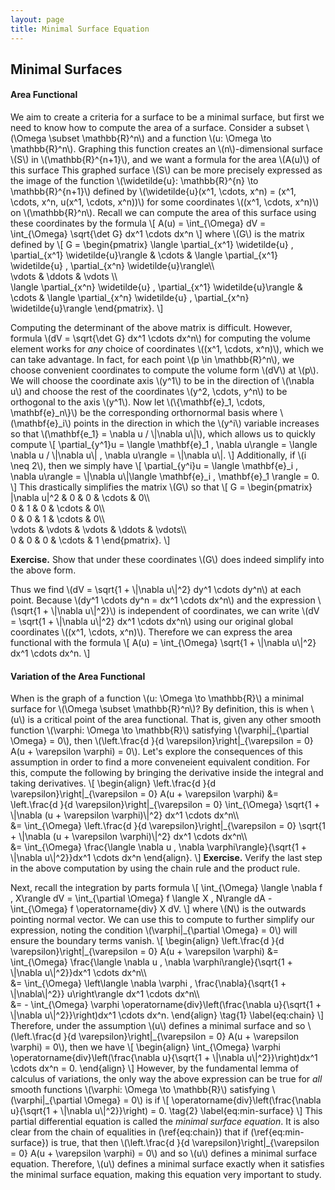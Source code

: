 ```yaml
---
layout: page
title: Minimal Surface Equation
---
```


<!-- 
PRE-REQS:
- calculus of variations
    - the basic idea
    - at least one other simpler example
    - the fundamental lemma of calculus of variations in R^n
- linear algebra: 
    - vectors
    - determinants
    - square root of determinant formula for area spanned by m parallelograms in R^n.
- multivariable calculus:
    - gradient
    - divergence
    - integrals
    - computing areas of surfaces.
    - IBP for vectors
        - uses Stoke's theorem for divergence.
    - familiarity with \partial_{x^i} notation for basis vectors... or change this?
 -->

<!-- not sure if I should use \\(\partial_i\\) or \\(\mathbf{e}_i\\) notation...-->


## Minimal Surfaces

<!-- TODO: explain minimal surfaces... motivation -->

<!-- TODO: put some conditions on Omega somewhere... maybe mention  -->

<!-- TODO: too many details taking away from the big picture. Hide more details in exercises and such. -->

<!-- /\*insert nice pictures of minimal surfaces here.\*/ -->

#### Area Functional

We aim to create a criteria for a surface to be a minimal surface, but first we need to know how to compute the area of a surface. Consider a subset \\(\Omega \subset \mathbb{R}^n\\) and a function \\(u: \Omega \to \mathbb{R}^n\\). Graphing this function creates an \\(n\\)-dimensional surface \\(S\\) in \\(\mathbb{R}^{n+1}\\), and we want a formula for the area \\(A(u)\\) of this surface This graphed surface \\(S\\) can be more precisely expressed as the image of the function \\(\widetilde{u}: \mathbb{R}^{n} \to \mathbb{R}^{n+1}\\) defined by \\(\widetilde{u}(x^1, \cdots, x^n) = (x^1, \cdots, x^n, u(x^1, \cdots, x^n))\\) for some coordinates \\((x^1, \cdots, x^n)\\) on \\(\mathbb{R}^n\\). Recall we can compute the area of this surface using these coordinates by the formula
\\[
    A(u) = \int_{\Omega} dV = \int_{\Omega} \sqrt{\det G} dx^1 \cdots dx^n
\\]
where \\(G\\) is the matrix defined by
\\[ G = 
    \begin{pmatrix}
        \langle \partial_{x^1} \widetilde{u} , \partial_{x^1} \widetilde{u}\rangle & \cdots &  \langle \partial_{x^1} \widetilde{u} , \partial_{x^n} \widetilde{u}\rangle\\\\\
        \vdots & \ddots & \vdots \\\\\
         \langle \partial_{x^n} \widetilde{u} , \partial_{x^1} \widetilde{u}\rangle & \cdots &  \langle \partial_{x^n} \widetilde{u} , \partial_{x^n} \widetilde{u}\rangle
    \end{pmatrix}.
\\]

Computing the determinant of the above matrix is difficult. However, formula \\(dV = \sqrt{\det G} dx^1 \cdots dx^n\\) for computing the volume element works for *any* choice of coordinates \\((x^1, \cdots, x^n)\\), which we can take advantage. In fact, for each point \\(p \in \mathbb{R}^n\\), we choose convenient coordinates to compute the volume form \\(dV\\) at \\(p\\). We will choose the coordinate axis \\(y^1\\) to be in the direction of \\(\nabla u\\) and choose the rest of the coordinates \\(y^2, \cdots, y^n\\) to be orthogonal to the axis \\(y^1\\). Now let \\(\\{\mathbf{e}\_1, \cdots, \mathbf{e}\_n\\}\\) be the corresponding orthornormal basis where \\(\mathbf{e}\_i\\) points in the direction in which the \\(y^i\\) variable increases so that \\(\mathbf{e_1} = \nabla u / \\|\nabla u\\|\\), which allows us to quickly compute 
\\[
    \partial\_{y^1}u = \langle \mathbf{e}\_1 , \nabla u\rangle = \langle \nabla u / \\|\nabla u\\| , \nabla u\rangle = \\|\nabla u\\|.
\\]
Additionally, if \\(i \neq 2\\), then we simply have
\\[
    \partial_{y^i}u = \langle \mathbf{e}\_i , \nabla u\rangle = \\|\nabla u\\|\langle \mathbf{e}\_i , \mathbf{e}\_1 \rangle = 0.
\\]
This drastically simplifies the matrix \\(G\\) so that
\\[
    G = 
    \begin{pmatrix}
        \|\nabla u\|^2 & 0 & 0 & \cdots & 0\\\\\
            0         & 1 & 0 & \cdots & 0\\\\\
            0    & 0 & 1 & \cdots & 0\\\\\
            \vdots & \vdots & \vdots & \ddots & \vdots\\\\\
            0  & 0 & 0 & \cdots & 1
    \end{pmatrix}.
\\]

**Exercise.** Show that under these coordinates \\(G\\) does indeed simplify into the above form.

Thus we find \\(dV = \sqrt{1 + \\|\nabla u\\|^2} dy^1 \cdots dy^n\\) at each point. Because \\(dy^1 \cdots  dy^n = dx^1 \cdots dx^n\\) and the expression \\(\sqrt{1 + \\|\nabla u\\|^2}\\) is independent of coordinates, we can write \\(dV = \sqrt{1 + \\|\nabla u\\|^2} dx^1 \cdots dx^n\\) using our original global coordinates \\((x^1, \cdots, x^n)\\). Therefore we can express the area functional with the formula
\\[
    A(u) = \int_{\Omega} \sqrt{1 + \\|\nabla u\\|^2} dx^1 \cdots dx^n.
\\]

<!-- TODO: ALTERNATE PROOF (see notes) -->

#### Variation of the Area Functional

When is the graph of a function \\(u: \Omega \to \mathbb{R}\\) a minimal surface for \\(\Omega \subset \mathbb{R}^n\\)? By definition, this is when \\(u\\) is a critical point of the area functional. That is, given any other smooth function \\(\varphi: \Omega \to \mathbb{R}\\) satisfying \\(\varphi\|\_{\partial \Omega} = 0\\), then \\(\left.\frac{d }{d \varepsilon}\right\|\_{\varepsilon = 0} A(u + \varepsilon \varphi) = 0\\). Let's explore the consequences of this assumption in order to find a more conveneient equivalent condition. For this, compute the following by bringing the derivative inside the integral and taking derivatives.
\\[
\begin{align}
    \left.\frac{d }{d \varepsilon}\right\|\_{\varepsilon = 0} A(u + \varepsilon \varphi)
    &= \left.\frac{d }{d \varepsilon}\right\|\_{\varepsilon = 0} \int_{\Omega} \sqrt{1 + \\|\nabla (u + \varepsilon \varphi)\\|^2} dx^1 \cdots dx^n\\\\\
    &= \int_{\Omega} \left.\frac{d }{d \varepsilon}\right\|\_{\varepsilon = 0} \sqrt{1 + \\|\nabla (u + \varepsilon \varphi)\\|^2} dx^1 \cdots dx^n\\\\\
    &= \int_{\Omega} \frac{\langle \nabla u , \nabla \varphi\rangle}{\sqrt{1 + \\|\nabla u\\|^2}}dx^1 \cdots dx^n
\end{align}.
\\]
**Exercise.** Verify the last step in the above computation by using the chain rule and the product rule.

<!-- LINK OR HAVE HIDDEN SECTION ON THIS INTEGRATION BY PARTS FORMULA. -->
Next, recall the integration by parts formula
\\[
    \int_{\Omega} \langle \nabla f , X\rangle dV = \int_{\partial \Omega} f \langle X , N\rangle dA - \int_{\Omega} f \operatorname{div} X dV.
\\]
where \\(N\\) is the outwards pointing normal vector. We can use this to compute to further simplify our expression, noting the condition \\(\varphi\|\_{\partial \Omega} = 0\\) will ensure the boundary terms vanish.
\\[
\begin{align}
    \left.\frac{d }{d \varepsilon}\right\|\_{\varepsilon = 0} A(u + \varepsilon \varphi) 
    &= \int_{\Omega} \frac{\langle \nabla u , \nabla \varphi\rangle}{\sqrt{1 + \\|\nabla u\\|^2}}dx^1 \cdots dx^n\\\\\
    &=  \int_{\Omega} \left\langle \nabla \varphi , \frac{\nabla}{\sqrt{1 + \\|\nabla\\|^2}} u\right\rangle dx^1 \cdots dx^n\\\\\
    &= - \int_{\Omega} \varphi \operatorname{div}\left(\frac{\nabla u}{\sqrt{1 + \\|\nabla u\\|^2}}\right)dx^1 \cdots dx^n.
\end{align}
\tag{1}
\label{eq:chain}
\\]
Therefore, under the assumption \\(u\\) defines a minimal surface and so \\(\left.\frac{d }{d \varepsilon}\right\|\_{\varepsilon = 0} A(u + \varepsilon \varphi) = 0\\), then we have
\\[
    \begin{align}
        \int_{\Omega} \varphi \operatorname{div}\left(\frac{\nabla u}{\sqrt{1 + \\|\nabla u\\|^2}}\right)dx^1 \cdots dx^n = 0.
    \end{align}
\\]
However, by the fundamental lemma of calculus of variations, the only way the above expression can be true for *all* smooth functions \\(\varphi: \Omega \to \mathbb{R}\\) satisfying \\(\varphi\|\_{\partial \Omega} = 0\\) is if
\\[
    \operatorname{div}\left(\frac{\nabla u}{\sqrt{1 + \\|\nabla u\\|^2}}\right) = 0.
    \tag{2}
    \label{eq:min-surface}
\\]
This partial differential equation is called the *minimal surface equation*. It is also clear from the chain of equalities in (\ref{eq:chain}) that if (\ref{eq:min-surface}) is true, that then \\(\left.\frac{d }{d \varepsilon}\right\|\_{\varepsilon = 0} A(u + \varepsilon \varphi) = 0\\) and so \\(u\\) defines a minimal surface equation. Therefore, \\(u\\) defines a minimal surface exactly when it satisfies the minimal surface equation, making this equation very important to study.